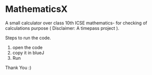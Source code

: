# MathematicsX
A small calculator over class 10th ICSE mathematics- for checking of calculations purpose ( Disclaimer: A timepass project ).

Steps to run the code.
1) open the code
2) copy it in blueJ
3) Run

Thank You :)
